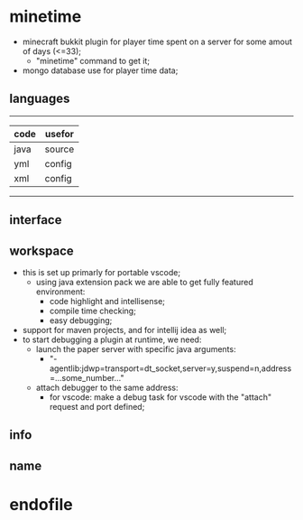 # minetime #
* minecraft bukkit plugin for player time spent
on a server for some amout of days (<=33);
    - "minetime" command to get it;
* mongo database use for player time data;
## languages ##
-----------------
| code | usefor |
| ---- | ------ |
| java | source |
| yml  | config |
| xml  | config |
----------------
## interface ##
## workspace ##
* this is set up primarly for portable vscode;
    * using java extension pack we are able to get fully featured environment:
        - code highlight and intellisense;
        - compile time checking;
        - easy debugging;
* support for maven projects, and for intellij idea as well;
* to start debugging a plugin at runtime, we need:
    * launch the paper server with specific java arguments:
        - "-agentlib:jdwp=transport=dt_socket,server=y,suspend=n,address=...some_number..."
    * attach debugger to the same address:
        - for vscode: make a debug task for vscode with the "attach" request and port defined;
## info ##
## name ##
# endofile #